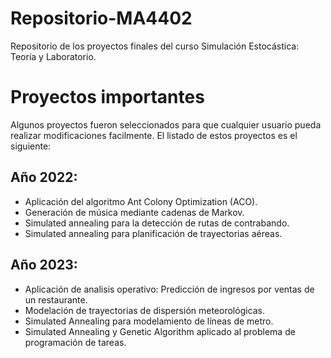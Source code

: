 # Repositorio-MA4402
Repositorio de los proyectos finales del curso Simulación Estocástica: Teoría y Laboratorio.

# Proyectos importantes

Algunos proyectos fueron seleccionados para que cualquier usuario pueda realizar modificaciones facilmente. El listado de estos proyectos es el siguiente:

## Año 2022:
- Aplicación del algoritmo Ant Colony Optimization (ACO).
- Generación de música mediante cadenas de Markov.
- Simulated annealing para la detección de rutas de contrabando.
- Simulated annealing para planificación de trayectorias aéreas.

## Año 2023:
- Aplicación de analisis operativo: Predicción de ingresos por ventas de un restaurante.
- Modelación de trayectorias de dispersión meteorológicas.
- Simulated Annealing para modelamiento de líneas de metro.
- Simulated Annealing y Genetic Algorithm aplicado al problema de programación de tareas.
